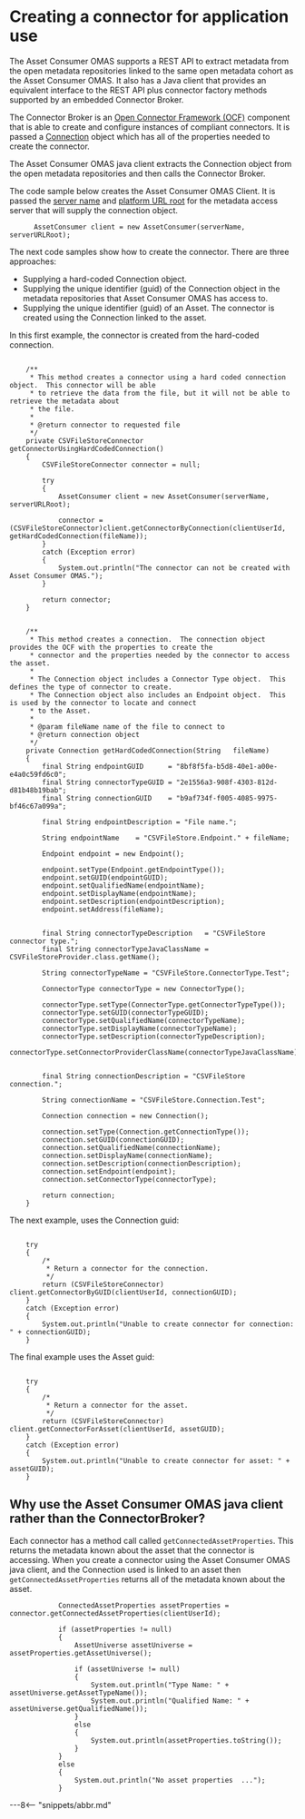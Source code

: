<!-- SPDX-License-Identifier: CC-BY-4.0 -->
<!-- Copyright Contributors to the ODPi Egeria project. -->

# Creating a connector for application use

The Asset Consumer OMAS supports a REST API to extract metadata from the open metadata repositories
linked to the same open metadata cohort as the Asset Consumer OMAS.  It also has a Java client that
provides an equivalent interface to the REST API plus connector factory methods supported by an
embedded Connector Broker.  

The Connector Broker is an [Open Connector Framework (OCF)](./frameworks/ocf/overview) component
that is able to create and configure instances of compliant connectors.  It is passed a [Connection](./concepts/connection)
object which has all of the properties needed to create the connector.  

The Asset Consumer OMAS java client
extracts the Connection object from the open metadata repositories and then calls the Connector Broker.

The code sample below creates the Asset Consumer OMAS Client. It is passed the [server name](./concepts/server-name) and [platform URL root](./concepts/platform-url-root) for the metadata access server that will supply the connection object.

```
      AssetConsumer client = new AssetConsumer(serverName, serverURLRoot);

```
The next code samples show how to create the connector.  There are three approaches:

* Supplying a hard-coded Connection object.
* Supplying the unique identifier (guid) of the Connection object in the metadata repositories that Asset Consumer OMAS has access to.
* Supplying the unique identifier (guid) of an Asset.  The connector is created using the Connection linked to the asset.

In this first example, the connector is created from the hard-coded connection.

```

    /**
     * This method creates a connector using a hard coded connection object.  This connector will be able
     * to retrieve the data from the file, but it will not be able to retrieve the metadata about
     * the file.
     *
     * @return connector to requested file
     */
    private CSVFileStoreConnector getConnectorUsingHardCodedConnection()
    {
        CSVFileStoreConnector connector = null;

        try
        {
            AssetConsumer client = new AssetConsumer(serverName, serverURLRoot);

            connector = (CSVFileStoreConnector)client.getConnectorByConnection(clientUserId, getHardCodedConnection(fileName));
        }
        catch (Exception error)
        {
            System.out.println("The connector can not be created with Asset Consumer OMAS.");
        }

        return connector;
    }
    
    
    /**
     * This method creates a connection.  The connection object provides the OCF with the properties to create the
     * connector and the properties needed by the connector to access the asset.
     *
     * The Connection object includes a Connector Type object.  This defines the type of connector to create.
     * The Connection object also includes an Endpoint object.  This is used by the connector to locate and connect
     * to the Asset.
     *
     * @param fileName name of the file to connect to
     * @return connection object
     */
    private Connection getHardCodedConnection(String   fileName)
    {
        final String endpointGUID      = "8bf8f5fa-b5d8-40e1-a00e-e4a0c59fd6c0";
        final String connectorTypeGUID = "2e1556a3-908f-4303-812d-d81b48b19bab";
        final String connectionGUID    = "b9af734f-f005-4085-9975-bf46c67a099a";

        final String endpointDescription = "File name.";

        String endpointName    = "CSVFileStore.Endpoint." + fileName;

        Endpoint endpoint = new Endpoint();

        endpoint.setType(Endpoint.getEndpointType());
        endpoint.setGUID(endpointGUID);
        endpoint.setQualifiedName(endpointName);
        endpoint.setDisplayName(endpointName);
        endpoint.setDescription(endpointDescription);
        endpoint.setAddress(fileName);


        final String connectorTypeDescription   = "CSVFileStore connector type.";
        final String connectorTypeJavaClassName = CSVFileStoreProvider.class.getName();

        String connectorTypeName = "CSVFileStore.ConnectorType.Test";

        ConnectorType connectorType = new ConnectorType();

        connectorType.setType(ConnectorType.getConnectorTypeType());
        connectorType.setGUID(connectorTypeGUID);
        connectorType.setQualifiedName(connectorTypeName);
        connectorType.setDisplayName(connectorTypeName);
        connectorType.setDescription(connectorTypeDescription);
        connectorType.setConnectorProviderClassName(connectorTypeJavaClassName);


        final String connectionDescription = "CSVFileStore connection.";

        String connectionName = "CSVFileStore.Connection.Test";

        Connection connection = new Connection();

        connection.setType(Connection.getConnectionType());
        connection.setGUID(connectionGUID);
        connection.setQualifiedName(connectionName);
        connection.setDisplayName(connectionName);
        connection.setDescription(connectionDescription);
        connection.setEndpoint(endpoint);
        connection.setConnectorType(connectorType);

        return connection;
    }
```

The next example, uses the Connection guid:

```

    try
    {
        /*
         * Return a connector for the connection.
         */
        return (CSVFileStoreConnector) client.getConnectorByGUID(clientUserId, connectionGUID);
    }
    catch (Exception error)
    {
        System.out.println("Unable to create connector for connection: " + connectionGUID);
    }

```

The final example uses the Asset guid:

```

    try
    {
        /*
         * Return a connector for the asset.
         */
        return (CSVFileStoreConnector) client.getConnectorForAsset(clientUserId, assetGUID);
    }
    catch (Exception error)
    {
        System.out.println("Unable to create connector for asset: " + assetGUID);
    }

```

## Why use the Asset Consumer OMAS java client rather than the ConnectorBroker?

Each connector has a method call called `getConnectedAssetProperties`.  This returns the
metadata known about the asset that the connector is accessing.
When you create a connector using the Asset Consumer OMAS java client, and the Connection
used is linked to an asset then `getConnectedAssetProperties` returns all of the metadata
known about the asset.

```
            ConnectedAssetProperties assetProperties = connector.getConnectedAssetProperties(clientUserId);

            if (assetProperties != null)
            {
                AssetUniverse assetUniverse = assetProperties.getAssetUniverse();

                if (assetUniverse != null)
                {
                    System.out.println("Type Name: " + assetUniverse.getAssetTypeName());
                    System.out.println("Qualified Name: " + assetUniverse.getQualifiedName());
                }
                else
                {
                    System.out.println(assetProperties.toString());
                }
            }
            else
            {
                System.out.println("No asset properties  ...");
            }
```


---8<-- "snippets/abbr.md"